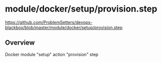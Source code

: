 # module/docker/setup/provision.step

https://github.com/ProblemSetters/devops-blackbox/blob/master/module/docker/setup/provision.step

## Overview

Docker module "setup" action "provision" step


